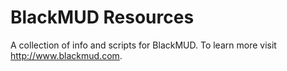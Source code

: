 # BlackMUD Resources

A collection of info and scripts for BlackMUD.  To learn more visit http://www.blackmud.com.
